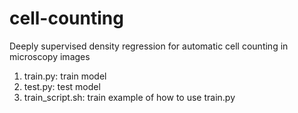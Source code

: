# cell-counting
Deeply supervised density regression for automatic cell counting in microscopy images

1. train.py: train model
2. test.py: test model      
3. train_script.sh: train example of how to use train.py
